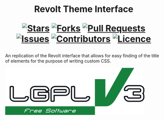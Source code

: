 <h1 align="center">
  Revolt Theme Interface
  
  [![Stars](https://img.shields.io/github/stars/DeclanChidlow/revolt-theme-interface?style=flat-square&logoColor=white)](https://github.com/DeclanChidlow/revolt-theme-interface/stargazers)
  [![Forks](https://img.shields.io/github/forks/DeclanChidlow/revolt-theme-interface?style=flat-square&logoColor=white)](https://github.com/DeclanChidlow/revolt-theme-interface/network/members)
  [![Pull Requests](https://img.shields.io/github/issues-pr/DeclanChidlow/revolt-theme-interface?style=flat-square&logoColor=white)](https://github.com/DeclanChidlow/revolt-theme-interface/pulls)
  [![Issues](https://img.shields.io/github/issues/DeclanChidlow/revolt-theme-interface?style=flat-square&logoColor=white)](https://github.com/DeclanChidlow/revolt-theme-interface/issues)
  [![Contributors](https://img.shields.io/github/contributors/DeclanChidlow/revolt-theme-interface?style=flat-square&logoColor=white)](https://github.com/DeclanChidlow/revolt-theme-interface/graphs/contributors)
  [![Licence](https://img.shields.io/github/license/DeclanChidlow/revolt-theme-interface?style=flat-square&logoColor=white)](https://github.com/DeclanChidlow/revolt-theme-interface/blob/main/LICENCE)
</h1>

An replication of the Revolt interface that allows for easy finding of the title of elements for the purpose of writing custom CSS.

![LGPLv3 Badge](/README_RESOURCES/LGPLv3%20Logo.svg)
